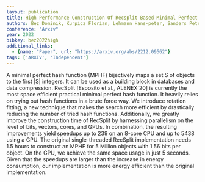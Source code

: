 ```yaml
---
layout: publication
title: High Performance Construction Of Recsplit Based Minimal Perfect Hash Functions
authors: Bez Dominik, Kurpicz Florian, Lehmann Hans-peter, Sanders Peter
conference: "Arxiv"
year: 2022
bibkey: bez2022high
additional_links:
  - {name: "Paper", url: "https://arxiv.org/abs/2212.09562"}
tags: ['ARXIV', 'Independent']
---
```

A minimal perfect hash function (MPHF) bijectively maps a set S of objects to the first |S| integers. It can be used as a building block in databases and data compression. RecSplit [Esposito et al., ALENEX'20] is currently the most space efficient practical minimal perfect hash function. It heavily relies on trying out hash functions in a brute force way. We introduce rotation fitting, a new technique that makes the search more efficient by drastically reducing the number of tried hash functions. Additionally, we greatly improve the construction time of RecSplit by harnessing parallelism on the level of bits, vectors, cores, and GPUs. In combination, the resulting improvements yield speedups up to 239 on an 8-core CPU and up to 5438 using a GPU. The original single-threaded RecSplit implementation needs 1.5 hours to construct an MPHF for 5 Million objects with 1.56 bits per object. On the GPU, we achieve the same space usage in just 5 seconds. Given that the speedups are larger than the increase in energy consumption, our implementation is more energy efficient than the original implementation.
